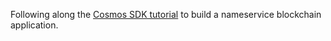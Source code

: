 Following along the [Cosmos SDK tutorial](https://cosmos.network/docs/tutorial/#tutorial) to build a nameservice blockchain application.
